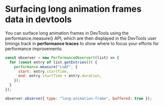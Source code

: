 # Surfacing long animation frames data in devtools

You can surface long animation frames in DevTools using the performance.measure() API, which are then displayed in the DevTools user timings track in **performance traces** to show where to focus your efforts for performance improvements:

```js
const observer = new PerformanceObserver((list) => {
  for (const entry of list.getEntries()) {
    performance.measure("LoAF", {
      start: entry.startTime,
      end: entry.startTime + entry.duration,
    });
  }
});

observer.observe({ type: "long-animation-frame", buffered: true });
```